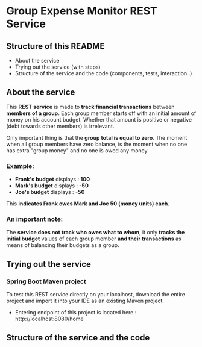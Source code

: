 # Group Expense Monitor REST Service

## Structure of this README
* About the service  
* Trying out the service (with steps)  
* Structure of the service and the code (components, tests, interaction..)

## About the service
This **REST service** is made to **track financial transactions** between **members of a group**. Each group member starts off with an initial amount of money on his account budget. Whether that amount is positive or negative (debt towards other members) is irrelevant.  

Only important thing is that the **group total is equal to zero**. The moment when all group members have zero balance, is the moment when no one has extra "group money" and no one is owed any money.


### Example:
* **Frank's budget** displays :  **100**
* **Mark's budget** displays : **-50**
* **Joe's budget** displays : **-50** 

This **indicates Frank owes Mark and Joe 50 (money units) each**.
### An important note:
The **service does not track who owes what to whom**, it only **tracks the initial budget** values of each group member **and their transactions** as means of balancing their budgets as a group.

## Trying out the service
### Spring Boot Maven project
To test this REST service directly on your localhost, download the entire project and import it into your IDE as an existing Maven project.  
* Entering endpoint of this project is located here : http://localhost:8080/home



## Structure of the service and the code
